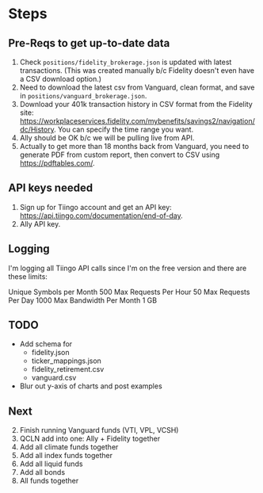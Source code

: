 # Steps

## Pre-Reqs to get up-to-date data
1. Check `positions/fidelity_brokerage.json` is updated with latest transactions. (This was created manually b/c Fidelity doesn't even have a CSV download option.)
2. Need to download the latest csv from Vanguard, clean format, and save in `positions/vanguard_brokerage.json`.
3. Download your 401k transaction history in CSV format from the Fidelity site: https://workplaceservices.fidelity.com/mybenefits/savings2/navigation/dc/History. You can specify the time range you want.
4. Ally should be OK b/c we will be pulling live from API. 
5. Actually to get more than 18 months back from Vanguard, you need to generate PDF from custom report, then convert to CSV using https://pdftables.com/. 


## API keys needed

1. Sign up for Tiingo account and get an API key: https://api.tiingo.com/documentation/end-of-day.
2. Ally API key.

## Logging 
I'm logging all Tiingo API calls since I'm on the free version and there are these limits:

Unique Symbols per Month 500
Max Requests Per Hour 50
Max Requests Per Day 1000
Max Bandwidth Per Month 1 GB

## TODO
* Add schema for
  * fidelity.json
  * ticker_mappings.json
  * fidelity_retirement.csv
  * vanguard.csv
* Blur out y-axis of charts and post examples

## Next
2. Finish running Vanguard funds (VTI, VPL, VCSH)
3. QCLN add into one: Ally + Fidelity together
4. Add all climate funds together
5. Add all index funds together
6. Add all liquid funds
7. Add all bonds
8. All funds together